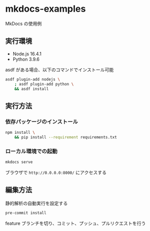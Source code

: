 # mkdocs-examples

MkDocs の使用例

## 実行環境

- Node.js 16.4.1
- Python 3.9.6

asdf がある場合、以下のコマンドでインストール可能

```bash
asdf plugin-add nodejs \
    ; asdf plugin-add python \
    && asdf install
```

## 実行方法

### 依存パッケージのインストール

```bash
npm install \
    && pip install --requirement requirements.txt
```

### ローカル環境での起動

```bash
mkdocs serve
```

ブラウザで `http://0.0.0.0:8000/` にアクセスする

## 編集方法

静的解析の自動実行を設定する

```bash
pre-commit install
```

feature ブランチを切り、コミット、プッシュ、プルリクエストを行う
